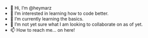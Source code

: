 - 👋 Hi, I’m @heymarz
- 👀 I’m interested in learning how to code better.
- 🌱 I’m currently learning the basics.
- 💞️ I’m not yet sure what I am looking to collaborate on as of yet.
- 📫 How to reach me... on here!

<!---
heymarz/heymarz is a ✨ special ✨ repository because its `README.md` (this file) appears on your GitHub profile.
You can click the Preview link to take a look at your changes.
--->

